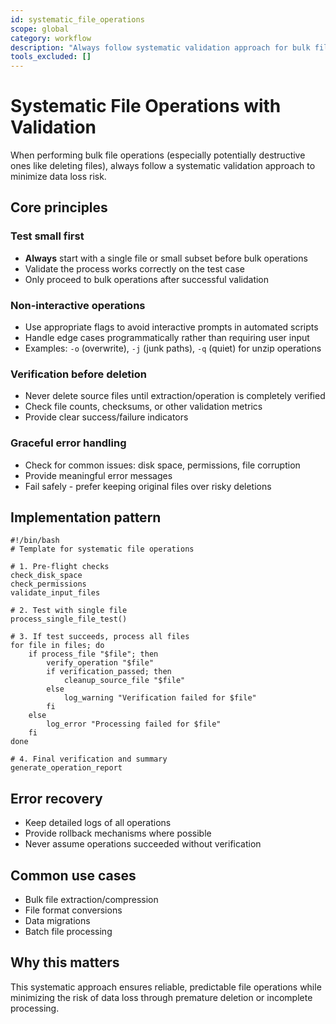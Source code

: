 ```yaml
---
id: systematic_file_operations
scope: global
category: workflow
description: "Always follow systematic validation approach for bulk file operations, especially potentially destructive ones"
tools_excluded: []
---
```


# Systematic File Operations with Validation

When performing bulk file operations (especially potentially destructive ones like deleting files), always follow a systematic validation approach to minimize data loss risk.

## Core principles

### Test small first
- **Always** start with a single file or small subset before bulk operations
- Validate the process works correctly on the test case
- Only proceed to bulk operations after successful validation

### Non-interactive operations
- Use appropriate flags to avoid interactive prompts in automated scripts
- Handle edge cases programmatically rather than requiring user input
- Examples: `-o` (overwrite), `-j` (junk paths), `-q` (quiet) for unzip operations

### Verification before deletion
- Never delete source files until extraction/operation is completely verified
- Check file counts, checksums, or other validation metrics
- Provide clear success/failure indicators

### Graceful error handling
- Check for common issues: disk space, permissions, file corruption
- Provide meaningful error messages
- Fail safely - prefer keeping original files over risky deletions

## Implementation pattern

    #!/bin/bash
    # Template for systematic file operations
    
    # 1. Pre-flight checks
    check_disk_space
    check_permissions
    validate_input_files
    
    # 2. Test with single file
    process_single_file_test()
    
    # 3. If test succeeds, process all files
    for file in files; do
        if process_file "$file"; then
            verify_operation "$file"
            if verification_passed; then
                cleanup_source_file "$file"
            else
                log_warning "Verification failed for $file"
            fi
        else
            log_error "Processing failed for $file"
        fi
    done
    
    # 4. Final verification and summary
    generate_operation_report

## Error recovery

- Keep detailed logs of all operations
- Provide rollback mechanisms where possible
- Never assume operations succeeded without verification

## Common use cases

- Bulk file extraction/compression
- File format conversions
- Data migrations
- Batch file processing

## Why this matters

This systematic approach ensures reliable, predictable file operations while minimizing the risk of data loss through premature deletion or incomplete processing.